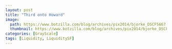 ```yaml
---
layout: post
title: "Third onto Howard"
image:
  path: https://www.botzilla.com/blog/archives/pix2014/bjorke_DSCF5667.jpg
  thumbnail: https://www.botzilla.com/blog/archives/pix2014/bjorke_DSCF5667.jpg
categories: [GrayScale]
tags: [Liquidity, LiquiditySF]
---
```





